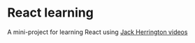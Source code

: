 # React learning

A mini-project for learning React using  [Jack Herrington videos]([https://www.youtube.com/watch?v=dQw4w9WgXcQ](https://www.youtube.com/@jherr))
 
